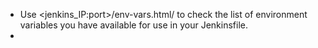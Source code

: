 - Use <jenkins_IP:port>/env-vars.html/ to check the list of environment variables you have available for use in your Jenkinsfile.
-
